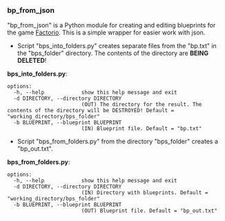 ### bp_from_json

"bp_from_json" is a Python module for creating and editing blueprints for the game [Factorio](https://factorio.com/).
This is a simple wrapper for easier work with json.



* Script "bps_into_folders.py" creates separate files from the "bp.txt" in the "bps_folder" directory. The contents of the directory are **BEING DELETED**!

**bps_into_folders.py**:
```
options:
  -h, --help            show this help message and exit
  -d DIRECTORY, --directory DIRECTORY
                        (OUT) The directory for the result. The contents of the directory will be DESTROYED! Default = "working_directory/bps_folder"
  -b BLUEPRINT, --blueprint BLUEPRINT
                        (IN) Blueprint file. Default = "bp.txt"
```


* Script "bps_from_folders.py" from the directory "bps_folder" creates a "bp_out.txt".

**bps_from_folders.py**:
```
options:
  -h, --help            show this help message and exit
  -d DIRECTORY, --directory DIRECTORY
                        (IN) Directory with blueprints. Default = "working_directory/bps_folder"
  -b BLUEPRINT, --blueprint BLUEPRINT
                        (OUT) Blueprint file. Default = "bp_out.txt"
```